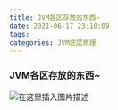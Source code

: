 ```yaml
---
title: JVM各区存放的东西~
date: 2021-06-17 23:10:09
tags: 
categories: JVM底层原理
---
```


<!--more-->

### JVM各区存放的东西\~

![在这里插入图片描述](https://img-blog.csdnimg.cn/20210617230950679.png?x-oss-process=image/watermark,type_ZmFuZ3poZW5naGVpdGk,shadow_10,text_aHR0cHM6Ly9ibG9nLmNzZG4ubmV0L3FxXzIxMDQwNTU5,size_16,color_FFFFFF,t_70)